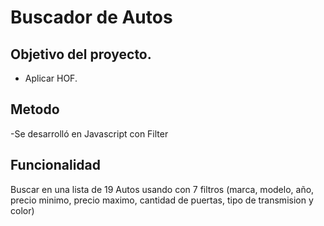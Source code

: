 # Buscador de Autos

## Objetivo del proyecto.
- Aplicar HOF.

## Metodo
-Se desarrolló en Javascript con Filter


## Funcionalidad
  Buscar en una lista de 19 Autos usando con 7 filtros (marca, modelo, año, precio minimo, precio maximo, cantidad de puertas, tipo de transmision y color) 
